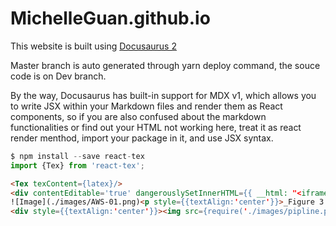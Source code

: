 # MichelleGuan.github.io

This website is built using [Docusaurus 2](https://docusaurus.io/)

Master branch is auto generated through yarn deploy command, the souce code is on Dev branch.

By the way, Docusaurus has built-in support for MDX v1, which allows you to write JSX within your Markdown files and render them as React components, so if you are also confused about the markdown functionalities or find out your HTML not working here, treat it as react render menthod, import your package in it, and use JSX syntax.   
```js
$ npm install --save react-tex
import {Tex} from 'react-tex';
```
```html
<Tex texContent={latex}/>
<div contentEditable='true' dangerouslySetInnerHTML={{ __html: "<iframe src='https://www.youtube.com/embed/cWDJoK8zw58' />" }}></div>
![Image](./images/AWS-01.png)<p style={{textAlign:'center'}}>_Figure 3.7 Kernel data structures for open files_</p>
<div style={{textAlign:'center'}}><img src={require('./images/pipline.png').default} /></div>
```